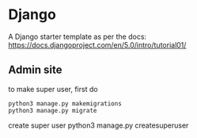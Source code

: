 # Django

A Django starter template as per the docs: https://docs.djangoproject.com/en/5.0/intro/tutorial01/

## Admin site

to make super user, first do

    python3 manage.py makemigrations
    python3 manage.py migrate

create super user
    python3 manage.py createsuperuser